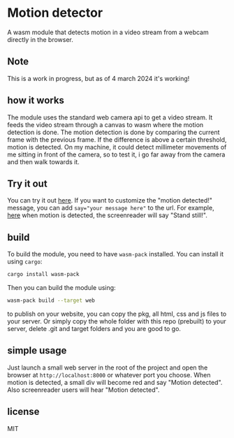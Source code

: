 # Motion detector
A wasm module that detects motion in a video stream from a webcam directly in the browser.

## Note
This is a work in progress, but as of 4 march 2024 it's working!

## how it works
The module uses the standard web camera api to get a video stream. It feeds the video stream through a canvas to wasm where the motion detection is done.
The motion detection is done by comparing the current frame with the previous frame. If the difference is above a certain threshold, motion is detected.
On my machine, it could detect millimeter movements of me sitting in front of the camera, so to test it, i go far away from the camera and then walk towards it.

## Try it out
You can try it out [here](https://deniz.r1oaz.ru/motion).
If you want to customize the "motion detected!" message, you can add `say="your message here"` to the url. For example, [here](https://deniz.r1oaz.ru/motion?say=Stand+still!) when motion is detected, the screenreader will say "Stand still!".


## build
To build the module, you need to have `wasm-pack` installed. You can install it using `cargo`:
```bash
cargo install wasm-pack
```

Then you can build the module using:
```bash
wasm-pack build --target web
```

to publish on your website, you can copy the pkg, all html, css and js files to your server. Or simply copy the whole folder with this repo (prebuilt) to your server, delete .git and target folders and you are good to go.

## simple usage
Just launch a small web server in the root of the project and open the browser at `http://localhost:8000` or whatever port you choose.
When motion is detected, a small div will become red and say "Motion detected". Also screenreader users will hear "Motion detected".




## license
MIT
